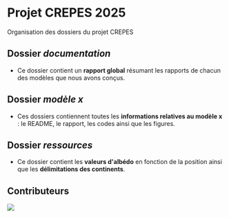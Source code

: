 # Projet CREPES 2025
Organisation des dossiers du projet CREPES

## Dossier _documentation_
- Ce dossier contient un **rapport global** résumant les rapports de chacun des modèles que nous avons conçus.

## Dossier _modèle x_
- Ces dossiers contiennent toutes les **informations relatives au modèle x** : le README, le rapport, les codes ainsi que les figures.

## Dossier _ressources_
- Ce dossier contient les **valeurs d'albédo** en fonction de la position ainsi que les **délimitations des continents**.


## Contributeurs

<a href="https://github.com/pierrelouis-cmrt/CREPES/graphs/contributors">
  <img src="https://contrib.rocks/image?repo=pierrelouis-cmrt/CREPES" />
</a>
